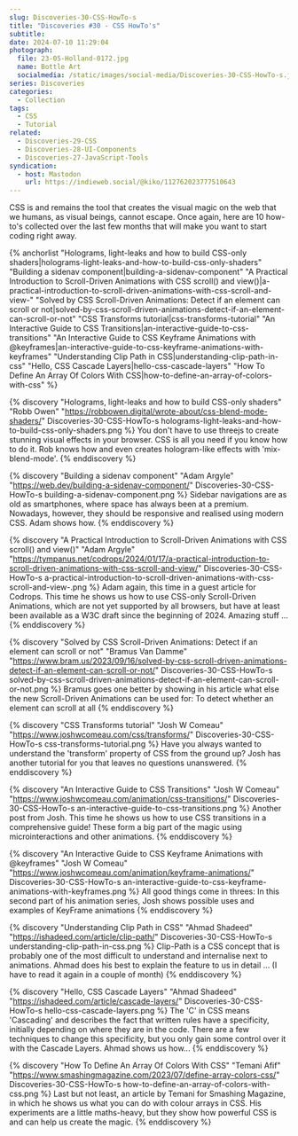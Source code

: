 ```yaml
---
slug: Discoveries-30-CSS-HowTo-s
title: "Discoveries #30 - CSS HowTo's"
subtitle:
date: 2024-07-10 11:29:04
photograph:
  file: 23-05-Holland-0172.jpg
  name: Bottle Art
  socialmedia: /static/images/social-media/Discoveries-30-CSS-HowTo-s.jpg
series: Discoveries
categories:
  - Collection
tags:
  - CSS
  - Tutorial
related:
  - Discoveries-29-CSS
  - Discoveries-28-UI-Components
  - Discoveries-27-JavaScript-Tools
syndication:
  - host: Mastodon
    url: https://indieweb.social/@kiko/112762023777510643
---
```


CSS is and remains the tool that creates the visual magic on the web that we humans, as visual beings, cannot escape. Once again, here are 10 how-to&#39;s collected over the last few months that will make you want to start coding right away.

{% anchorlist 
  "Holograms, light-leaks and how to build CSS-only shaders|holograms-light-leaks-and-how-to-build-css-only-shaders"
  "Building a sidenav component|building-a-sidenav-component"
  "A Practical Introduction to Scroll-Driven Animations with CSS scroll() and view()|a-practical-introduction-to-scroll-driven-animations-with-css-scroll-and-view-"
  "Solved by CSS Scroll-Driven Animations: Detect if an element can scroll or not|solved-by-css-scroll-driven-animations-detect-if-an-element-can-scroll-or-not"
  "CSS Transforms tutorial|css-transforms-tutorial"
  "An Interactive Guide to CSS Transitions|an-interactive-guide-to-css-transitions"
  "An Interactive Guide to CSS Keyframe Animations with @keyframes|an-interactive-guide-to-css-keyframe-animations-with-keyframes"
  "Understanding Clip Path in CSS|understanding-clip-path-in-css"
  "Hello, CSS Cascade Layers|hello-css-cascade-layers"
  "How To Define An Array Of Colors With CSS|how-to-define-an-array-of-colors-with-css"
%}

<!-- more -->

{% discovery "Holograms, light-leaks and how to build CSS-only shaders" "Robb Owen" "https://robbowen.digital/wrote-about/css-blend-mode-shaders/" Discoveries-30-CSS-HowTo-s holograms-light-leaks-and-how-to-build-css-only-shaders.png %}
You don&#39;t have to use threejs to create stunning visual effects in your browser. CSS is all you need if you know how to do it. Rob knows how and even creates hologram-like effects with &#39;mix-blend-mode&#39;.
{% enddiscovery %}

{% discovery "Building a sidenav component" "Adam Argyle" "https://web.dev/building-a-sidenav-component/" Discoveries-30-CSS-HowTo-s building-a-sidenav-component.png %}
Sidebar navigations are as old as smartphones, where space has always been at a premium. Nowadays, however, they should be responsive and realised using modern CSS. Adam shows how.
{% enddiscovery %}

{% discovery "A Practical Introduction to Scroll-Driven Animations with CSS scroll() and view()" "Adam Argyle" "https://tympanus.net/codrops/2024/01/17/a-practical-introduction-to-scroll-driven-animations-with-css-scroll-and-view/" Discoveries-30-CSS-HowTo-s a-practical-introduction-to-scroll-driven-animations-with-css-scroll-and-view-.png %}
Adam again, this time in a guest article for Codrops. This time he shows us how to use CSS-only Scroll-Driven Animations, which are not yet supported by all browsers, but have at least been available as a W3C draft since the beginning of 2024. Amazing stuff …
{% enddiscovery %}

{% discovery "Solved by CSS Scroll-Driven Animations: Detect if an element can scroll or not" "Bramus Van Damme" "https://www.bram.us/2023/09/16/solved-by-css-scroll-driven-animations-detect-if-an-element-can-scroll-or-not/" Discoveries-30-CSS-HowTo-s solved-by-css-scroll-driven-animations-detect-if-an-element-can-scroll-or-not.png %}
Bramus goes one better by showing in his article what else the new Scroll-Driven Animations can be used for: To detect whether an element can scroll at all
{% enddiscovery %}

{% discovery "CSS Transforms tutorial" "Josh W Comeau" "https://www.joshwcomeau.com/css/transforms/" Discoveries-30-CSS-HowTo-s css-transforms-tutorial.png %}
Have you always wanted to understand the &#39;transform&#39; property of CSS from the ground up? Josh has another tutorial for you that leaves no questions unanswered.
{% enddiscovery %}

{% discovery "An Interactive Guide to CSS Transitions" "Josh W Comeau" "https://www.joshwcomeau.com/animation/css-transitions/" Discoveries-30-CSS-HowTo-s an-interactive-guide-to-css-transitions.png %}
Another post from Josh. This time he shows us how to use CSS transitions in a comprehensive guide! These form a big part of the magic using microinteractions and other animations.
{% enddiscovery %}

{% discovery "An Interactive Guide to CSS Keyframe Animations with @keyframes" "Josh W Comeau" "https://www.joshwcomeau.com/animation/keyframe-animations/" Discoveries-30-CSS-HowTo-s an-interactive-guide-to-css-keyframe-animations-with-keyframes.png %}
All good things come in threes: In this second part of his animation series, Josh shows possible uses and examples of KeyFrame animations
{% enddiscovery %}

{% discovery "Understanding Clip Path in CSS" "Ahmad Shadeed" "https://ishadeed.com/article/clip-path/" Discoveries-30-CSS-HowTo-s understanding-clip-path-in-css.png %}
Clip-Path is a CSS concept that is probably one of the most difficult to understand and internalise next to animations. Ahmad does his best to explain the feature to us in detail ... (I have to read it again in a couple of month)
{% enddiscovery %}

{% discovery "Hello, CSS Cascade Layers" "Ahmad Shadeed" "https://ishadeed.com/article/cascade-layers/" Discoveries-30-CSS-HowTo-s hello-css-cascade-layers.png %}
The &#39;C&#39; in CSS means &#39;Cascading&#39; and describes the fact that written rules have a specificity, initially depending on where they are in the code. There are a few techniques to change this specificity, but you only gain some control over it with the Cascade Layers. Ahmad shows us how...
{% enddiscovery %}

{% discovery "How To Define An Array Of Colors With CSS" "Temani Afif" "https://www.smashingmagazine.com/2023/07/define-array-colors-css/" Discoveries-30-CSS-HowTo-s how-to-define-an-array-of-colors-with-css.png %}
Last but not least, an article by Temani for Smashing Magazine, in which he shows us what you can do with colour arrays in CSS. His experiments are a little maths-heavy, but they show how powerful CSS is and can help us create the magic.
{% enddiscovery %}

